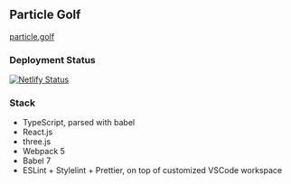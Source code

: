 ## Particle Golf

[particle.golf](https://particle.golf)

### Deployment Status

[![Netlify Status](https://api.netlify.com/api/v1/badges/691702fa-5dfd-4c59-acb4-26c47382c387/deploy-status)](https://app.netlify.com/sites/particle-golf-495c5a/deploys)

### Stack

-   TypeScript, parsed with babel
-   React.js
-   three.js
-   Webpack 5
-   Babel 7
-   ESLint + Stylelint + Prettier, on top of customized VSCode workspace

